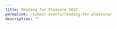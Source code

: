 ```yaml
---
title: Reading for Pleasure 2022
permalink: /school-events/reading-for-pleasure/
description: ""
---
```

